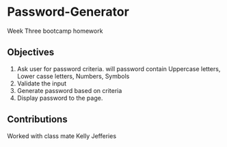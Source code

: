 # Password-Generator
Week Three bootcamp homework

## Objectives
1. Ask user for password criteria. will password contain Uppercase letters, Lower casse letters, Numbers, Symbols
2. Validate the input
3. Generate password based on criteria
4. Display password to the page.

## Contributions
Worked with class mate Kelly Jefferies
